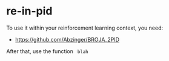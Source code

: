 # re-in-pid

To use it within your reinforcement learning context, you need:
* https://github.com/Abzinger/BROJA_2PID

After that, use the function
` blah`
